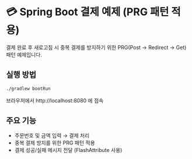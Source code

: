 
# 💳 Spring Boot 결제 예제 (PRG 패턴 적용)

결제 완료 후 새로고침 시 중복 결제를 방지하기 위한 PRG(Post → Redirect → Get) 패턴 예제입니다.

## 실행 방법

```bash
./gradlew bootRun
```

브라우저에서 http://localhost:8080 에 접속

## 주요 기능

- 주문번호 및 금액 입력 → 결제 처리
- 중복 결제 방지를 위한 PRG 패턴 적용
- 결제 성공/실패 메시지 전달 (FlashAttribute 사용)
